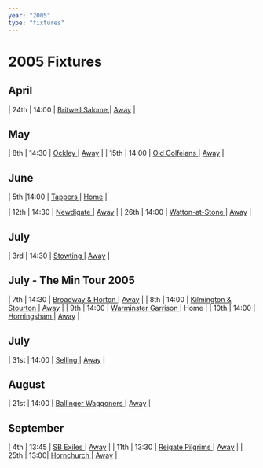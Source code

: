 ```yaml
---
year: "2005"
type: "fixtures"
---
```


# 2005 Fixtures


## April

| 24th | 14:00 | [Britwell Salome ](2005-britwell-salome.md) | [Away]() |

## May

| 8th | 14:30 | [Ockley ](2005-ockley.md) | [Away]() |
| 15th | 14:00 | [Old Colfeians ](2005-old-colfeians.md) | [Away]() |

## June

| 5th |14:00 | [Tappers ](2005-tappers.md) | [Home]() |

| 12th | 14:30 | [Newdigate ](2005-newdigate.md) | [Away]() |
| 26th | 14:00 | [Watton-at-Stone ](2005-watton-at-stone.md) | [Away]() |

## July

| 3rd | 14:30 | [Stowting ](2005-stowting.md) | [Away]() |

## July - The Min Tour 2005

| 7th | 14:30 | [Broadway & Horton ](2005-broadway-and-horton.md) | [Away]() |
| 8th | 14:00 | [Kilmington & Stourton ](2005-kilmington-and-stourton.md) | [Away]() |
| 9th | 14:00 | [Warminster Garrison ](2005-warminster-garrison.md) | Home |
| 10th | 14:00 | [Horningsham ](2005-horningsham.md) | [Away]() |

## July

| 31st | 14:00 | [Selling ](2005-selling.md) | [Away]() |

## August

| 21st | 14:00 | [Ballinger Waggoners ](2005-ballinger-waggoners.md) | [Away]() |

## September

| 4th | 13:45 | [SB Exiles ](2005-sb-exiles.md) | [Away]() |
| 11th | 13:30 | [Reigate Pilgrims ](2005-reigate-pilgrims.md) | [Away]() |
| 25th | 13:00| [Hornchurch ](2005-hornchurch.md) | [Away]() |